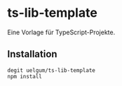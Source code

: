# ts-lib-template
Eine Vorlage für TypeScript-Projekte.

## Installation
```sh-session
degit uelgum/ts-lib-template
npm install
```